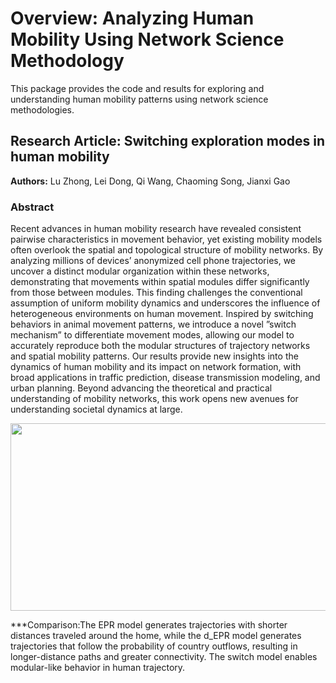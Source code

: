<h1>Overview: Analyzing Human Mobility Using Network Science Methodology</h1>
<p>This package provides the code and results for exploring and understanding human mobility patterns using network science methodologies.</p>

<h2>Research Article: Switching exploration modes in human mobility</h2>
<strong>Authors:</strong> Lu Zhong, Lei Dong, Qi Wang, Chaoming Song, Jianxi Gao
<h3>Abstract</h3>
<p>Recent advances in human mobility research have revealed consistent pairwise characteristics in movement behavior, yet existing mobility models often overlook the spatial and topological structure of mobility networks. By analyzing millions of devices’ anonymized cell phone trajectories, we uncover a distinct modular organization within these networks, demonstrating that movements within spatial modules differ significantly from those between modules. This finding challenges the conventional assumption of uniform mobility dynamics and underscores the influence of heterogeneous environments on human movement. Inspired by switching behaviors in animal movement patterns, we introduce a novel ”switch mechanism” to differentiate movement modes, allowing our model to accurately reproduce both the modular structures of trajectory networks and spatial mobility patterns. Our results provide new insights into the dynamics of human mobility and its impact on network formation, with broad applications in traffic prediction, disease transmission modeling, and urban planning. Beyond advancing the theoretical and practical understanding of mobility networks, this work opens new avenues for understanding societal dynamics at large.</p>

<p align="center">
	<img src="comparison_individual.png" width="900" height="300" />
<p>

***Comparison:The EPR model generates trajectories with shorter distances traveled around the home, while the d_EPR model generates trajectories that follow the probability of country outflows, resulting in longer-distance paths and greater connectivity. The switch model enables modular-like behavior in human trajectory. 
